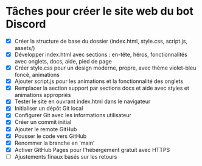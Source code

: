 # Tâches pour créer le site web du bot Discord

- [x] Créer la structure de base du dossier (index.html, style.css, script.js, assets/)
- [x] Développer index.html avec sections : en-tête, héros, fonctionnalités avec onglets, docs, aide, pied de page
- [x] Créer style.css pour un design moderne, propre, avec thème violet-bleu foncé, animations
- [x] Ajouter script.js pour les animations et la fonctionnalité des onglets
- [x] Remplacer la section support par sections docs et aide avec styles et animations appropriés
- [x] Tester le site en ouvrant index.html dans le navigateur
- [x] Initialiser un dépôt Git local
- [x] Configurer Git avec les informations utilisateur
- [x] Créer un commit initial
- [x] Ajouter le remote GitHub
- [x] Pousser le code vers GitHub
- [x] Renommer la branche en 'main'
- [x] Activer GitHub Pages pour l'hébergement gratuit avec HTTPS
- [ ] Ajustements finaux basés sur les retours
